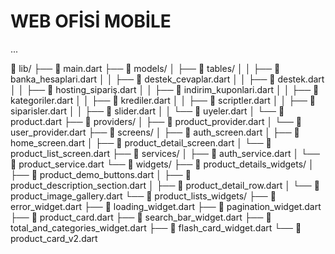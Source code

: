 #  WEB OFİSİ MOBİLE

...

📁 lib/
├── 📄 main.dart
├── 📁 models/
│   ├── 📁 tables/
│   │   ├── 📄 banka_hesaplari.dart
│   │   ├── 📄 destek_cevaplar.dart
│   │   ├── 📄 destek.dart
│   │   ├── 📄 hosting_sipariş.dart
│   │   ├── 📄 indirim_kuponlari.dart
│   │   ├── 📄 kategoriler.dart
│   │   ├── 📄 krediler.dart
│   │   ├── 📄 scriptler.dart
│   │   ├── 📄 siparisler.dart
│   │   ├── 📄 slider.dart
│   │   └── 📄 uyeler.dart
│   └── 📄 product.dart
├── 📁 providers/
│   ├── 📄 product_provider.dart
│   └── 📄 user_provider.dart
├── 📁 screens/
│   ├── 📄 auth_screen.dart
│   ├── 📄 home_screen.dart
│   ├── 📄 product_detail_screen.dart
│   └── 📄 product_list_screen.dart
├── 📁 services/
│   ├── 📄 auth_service.dart
│   └── 📄 product_service.dart
└── 📁 widgets/
    ├── 📁 product_details_widgets/
    │   ├── 📄 product_demo_buttons.dart
    │   ├── 📄 product_description_section.dart
    │   ├── 📄 product_detail_row.dart
    │   └── 📄 product_image_gallery.dart
    └── 📁 product_lists_widgets/
        ├── 📄 error_widget.dart
        ├── 📄 loading_widget.dart
        ├── 📄 pagination_widget.dart
        ├── 📄 product_card.dart
        ├── 📄 search_bar_widget.dart
        ├── 📄 total_and_categories_widget.dart
        ├── 📄 flash_card_widget.dart
        └── 📄 product_card_v2.dart
